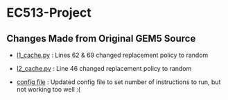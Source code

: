 # EC513-Project

## Changes Made from Original GEM5 Source
- [l1_cache.py](src/python/gem5/components/cachehierarchies\ruby\caches/mesi_two_level/l1_cache.py) : Lines 62 & 69 changed replacement policy to random
- [l2_cache.py](src/python/gem5/components/cachehierarchies\ruby\caches/mesi_two_level/l2_cache.py) : Line 46 changed replacement policy to random

- [config file](configs\example\gem5_library\x86-spec-cpu2017-benchmarks.py) : Updated config file to set number of instructions to run, but not working too well :(